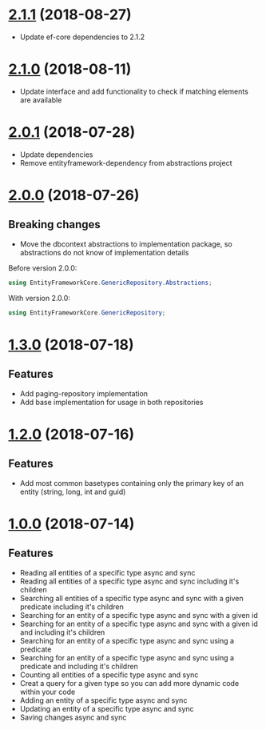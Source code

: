 # [2.1.1](https://www.nuget.org/packages/CleanCodeLabs.EntityFrameworkCore.GenericRepository/2.1.1) (2018-08-27)

* Update ef-core dependencies to 2.1.2

# [2.1.0](https://www.nuget.org/packages/CleanCodeLabs.EntityFrameworkCore.GenericRepository/2.1.0) (2018-08-11)

* Update interface and add functionality to check if matching elements are available 

# [2.0.1](https://www.nuget.org/packages/CleanCodeLabs.EntityFrameworkCore.GenericRepository/2.0.1) (2018-07-28)

* Update dependencies
* Remove entityframework-dependency from abstractions project

# [2.0.0](https://www.nuget.org/packages/CleanCodeLabs.EntityFrameworkCore.GenericRepository/2.0.0) (2018-07-26)

## Breaking changes

* Move the dbcontext abstractions to implementation package, so abstractions do not know of implementation details

Before version 2.0.0:
```c#
using EntityFrameworkCore.GenericRepository.Abstractions;
```

With version 2.0.0:
```c#
using EntityFrameworkCore.GenericRepository;
```

# [1.3.0](https://www.nuget.org/packages/CleanCodeLabs.EntityFrameworkCore.GenericRepository/1.3.0) (2018-07-18)

## Features

* Add paging-repository implementation
* Add base implementation for usage in both repositories 

# [1.2.0](https://www.nuget.org/packages/CleanCodeLabs.EntityFrameworkCore.GenericRepository/1.2.0) (2018-07-16)

## Features

* Add most common basetypes containing only the primary key of an entity (string, long, int and guid)

# [1.0.0](https://www.nuget.org/packages/CleanCodeLabs.EntityFrameworkCore.GenericRepository/1.0.0) (2018-07-14)

## Features

* Reading all entities of a specific type async and sync
* Reading all entities of a specific type async and sync including it's children
* Searching all entities of a specific type async and sync with a given predicate including it's children
* Searching for an entity of a specific type async and sync with a given id
* Searching for an entity of a specific type async and sync with a given id and including it's children
* Searching for an entity of a specific type async and sync using a predicate
* Searching for an entity of a specific type async and sync using a predicate and including it's children
* Counting all entities of a specific type async and sync
* Creat a query for a given type so you can add more dynamic code within your code
* Adding an entity of a specific type async and sync
* Updating an entity of a specific type async and sync
* Saving changes async and sync
